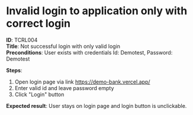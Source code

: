 # Invalid login to application only with correct login

**ID**: TCRL004  
**Title**: Not successful login with only valid login  
**Preconditions**: User exists with credentials Id: Demotest, Password: Demotest

**Steps**:

1. Open login page via link https://demo-bank.vercel.app/
2. Enter valid id and leave password empty
3. Click "Login" button

**Expected result**: User stays on login page and login button is unclickable.
